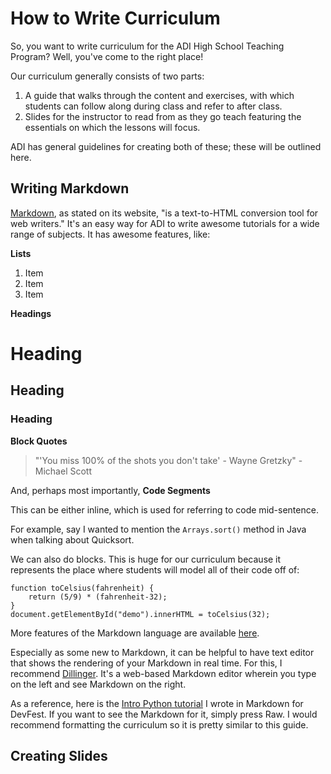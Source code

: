 # How to Write Curriculum

So, you want to write curriculum for the ADI High School Teaching Program? Well, you've come to the right place!

Our curriculum generally consists of two parts:

1. A guide that walks through the content and exercises, with which students can follow along during class and refer to after class.
2. Slides for the instructor to read from as they go teach featuring the essentials on which the lessons will focus.

ADI has general guidelines for creating both of these; these will be outlined here.

## Writing Markdown
[Markdown](http://daringfireball.net/projects/markdown/), as stated on its website, "is a text-to-HTML conversion tool for web writers." It's an easy way for ADI to write awesome tutorials for a wide range of subjects. It has awesome features, like:

**Lists**

1. Item
2. Item
3. Item

**Headings**

# Heading
## Heading
### Heading

**Block Quotes**
> "'You miss 100% of the shots you don't take' - Wayne Gretzky" - Michael Scott

And, perhaps most importantly, **Code Segments**

This can be either inline, which is used for referring to code mid-sentence.

For example, say I wanted to mention the `Arrays.sort()` method in Java when talking about Quicksort.

We can also do blocks. This is huge for our curriculum because it represents the place where students will model all of their code off of:

```
function toCelsius(fahrenheit) {
    return (5/9) * (fahrenheit-32);
}
document.getElementById("demo").innerHTML = toCelsius(32);
```

More features of the Markdown language are available [here](https://help.github.com/articles/markdown-basics/).

Especially as some new to Markdown, it can be helpful to have text editor that shows the rendering of your Markdown in real time. For this, I recommend [Dillinger](http://dillinger.io). It's a web-based Markdown editor wherein you type on the left and see Markdown on the right.

As a reference, here is the [Intro Python tutorial](https://github.com/mjp2220/devfest-webdev/blob/master/webdev_python_curriculum.md) I wrote in Markdown for DevFest. If you want to see the Markdown for it, simply press Raw. I would recommend formatting the curriculum so it is pretty similar to this guide.

## Creating Slides
